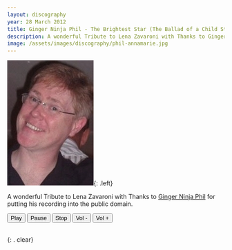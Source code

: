 ```yaml
---
layout: discography
year: 28 March 2012
title: Ginger Ninja Phil - The Brightest Star (The Ballad of a Child Star)
description: A wonderful Tribute to Lena Zavaroni with Thanks to Ginger Ninja Phil for putting his recording into the public domain. Click on the link to listen to the recording.
image: /assets/images/discography/phil-annamarie.jpg
---
```


![](/assets/images/discography/phil-annamarie.jpg){: .left}

A wonderful Tribute to Lena Zavaroni with Thanks to <a href="http://www.gingerninjarecords.co.uk/lenazavaroni.html">Ginger Ninja Phil</a> for putting his recording into the public domain.

<audio id="player" src="/assets/media/Th Brightest Star (The Ballad of a Child Star).mp3"></audio>
<div>
<button onclick="document.getElementById('player').play()">Play</button>
<button onclick="document.getElementById('player').pause()">Pause</button>
<button onclick="document.getElementById('player').pause(); document.getElementById('player').currentTime = 0;">Stop</button>
<button onclick="document.getElementById('player').volume -= 0.1">Vol -</button>
<button onclick="document.getElementById('player').volume += 0.1">Vol +</button>
</div>

<br />{: . clear}
